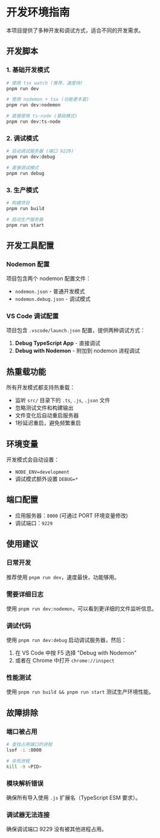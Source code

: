 # 开发环境指南

本项目提供了多种开发和调试方式，适合不同的开发需求。

## 开发脚本

### 1. 基础开发模式

```bash
# 使用 tsx watch (推荐，速度快)
pnpm run dev

# 使用 nodemon + tsx (功能更丰富)
pnpm run dev:nodemon

# 直接使用 ts-node (基础模式)
pnpm run dev:ts-node
```

### 2. 调试模式

```bash
# 启动调试服务器 (端口 9229)
pnpm run dev:debug

# 直接调试模式
pnpm run debug
```

### 3. 生产模式

```bash
# 构建项目
pnpm run build

# 启动生产服务器
pnpm run start
```

## 开发工具配置

### Nodemon 配置

项目包含两个 nodemon 配置文件：

- `nodemon.json` - 普通开发模式
- `nodemon.debug.json` - 调试模式

### VS Code 调试配置

项目包含 `.vscode/launch.json` 配置，提供两种调试方式：

1. **Debug TypeScript App** - 直接调试
2. **Debug with Nodemon** - 附加到 nodemon 进程调试

## 热重载功能

所有开发模式都支持热重载：

- 监听 `src/` 目录下的 `.ts`, `.js`, `.json` 文件
- 忽略测试文件和构建输出
- 文件变化后自动重启服务器
- 1秒延迟重启，避免频繁重启

## 环境变量

开发模式会自动设置：
- `NODE_ENV=development`
- 调试模式额外设置 `DEBUG=*`

## 端口配置

- 应用服务器：`8000` (可通过 PORT 环境变量修改)
- 调试端口：`9229`

## 使用建议

### 日常开发
推荐使用 `pnpm run dev`，速度最快，功能够用。

### 需要详细日志
使用 `pnpm run dev:nodemon`，可以看到更详细的文件监听信息。

### 调试代码
使用 `pnpm run dev:debug` 启动调试服务器，然后：
1. 在 VS Code 中按 F5 选择 "Debug with Nodemon"
2. 或者在 Chrome 中打开 `chrome://inspect`

### 性能测试
使用 `pnpm run build && pnpm run start` 测试生产环境性能。

## 故障排除

### 端口被占用
```bash
# 查找占用端口的进程
lsof -i :8000

# 杀死进程
kill -9 <PID>
```

### 模块解析错误
确保所有导入使用 `.js` 扩展名（TypeScript ESM 要求）。

### 调试器无法连接
确保调试端口 9229 没有被其他进程占用。

